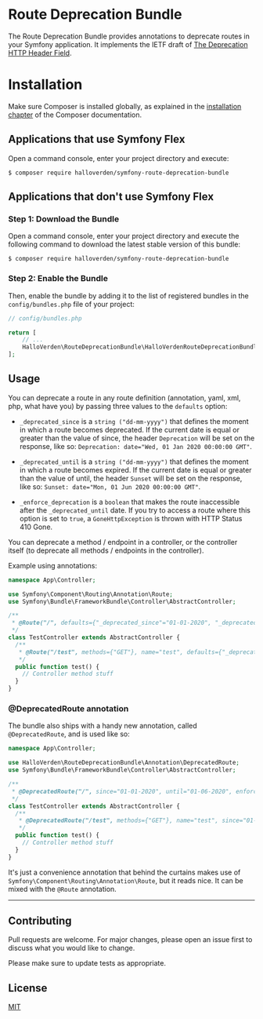 Route Deprecation Bundle
==============================
The Route Deprecation Bundle provides annotations to deprecate routes in your Symfony application. It implements the IETF draft  of [The Deprecation HTTP Header Field](https://tools.ietf.org/id/draft-dalal-deprecation-header-03.html).  

Installation
============

Make sure Composer is installed globally, as explained in the
[installation chapter](https://getcomposer.org/doc/00-intro.md)
of the Composer documentation.

Applications that use Symfony Flex
----------------------------------

Open a command console, enter your project directory and execute:

```console
$ composer require halloverden/symfony-route-deprecation-bundle
```

Applications that don't use Symfony Flex
----------------------------------------

### Step 1: Download the Bundle

Open a command console, enter your project directory and execute the
following command to download the latest stable version of this bundle:

```console
$ composer require halloverden/symfony-route-deprecation-bundle
```

### Step 2: Enable the Bundle

Then, enable the bundle by adding it to the list of registered bundles
in the `config/bundles.php` file of your project:

```php
// config/bundles.php

return [
    // ...
    HalloVerden\RouteDeprecationBundle\HalloVerdenRouteDeprecationBundle::class => ['all' => true],
];
```

## Usage

You can deprecate a route in any route definition (annotation, yaml, xml, php, what have you) by passing three values to the `defaults` option:
 
- `_deprecated_since` is a `string ("dd-mm-yyyy")` that defines the moment in which a route becomes deprecated. If the current date is equal or greater than the value of since, the header `Deprecation` will be set on the response, like so:
 `Deprecation: date="Wed, 01 Jan 2020 00:00:00 GMT"`.
 
- `_deprecated_until` is a `string ("dd-mm-yyyy")` that defines the moment in which a route becomes expired. If the current date is equal or greater than the value of until, the header `Sunset` will be set on the response, like so:
  `Sunset: date="Mon, 01 Jun 2020 00:00:00 GMT"`.
  
- `_enforce_deprecation` is a `boolean` that makes the route inaccessible after the `_deprecated_until` date. If you try to access a route where this option is set to `true`, a `GoneHttpException` is thrown with HTTP Status 410 Gone.

You can deprecate a method / endpoint in a controller, or the controller itself (to deprecate all methods / endpoints in the controller).

Example using annotations:

```php
namespace App\Controller;

use Symfony\Component\Routing\Annotation\Route;
use Symfony\Bundle\FrameworkBundle\Controller\AbstractController;

/**
 * @Route("/", defaults={"_deprecated_since"="01-01-2020", "_deprecated_until"="01-06-2020", "_enforce_deprecation"=false)
 */
class TestController extends AbstractController {
  /**
   * @Route("/test", methods={"GET"}, name="test", defaults={"_deprecated_since"="01-01-2020", "_deprecated_until"="01-06-2020", "_enforce_deprecation"=true)
   */
  public function test() {
    // Controller method stuff
  }
}
```

### @DeprecatedRoute annotation
The bundle also ships with a handy new annotation, called `@DeprecatedRoute`, and is used like so:

```php
namespace App\Controller;

use HalloVerden\RouteDeprecationBundle\Annotation\DeprecatedRoute;
use Symfony\Bundle\FrameworkBundle\Controller\AbstractController;

/**
 * @DeprecatedRoute("/", since="01-01-2020", until="01-06-2020", enforce=false)
 */
class TestController extends AbstractController {
  /**
   * @DeprecatedRoute("/test", methods={"GET"}, name="test", since="01-01-2020", until="01-06-2020", enforce=true)
   */
  public function test() {
    // Controller method stuff
  }
}
```

It's just a convenience annotation that behind the curtains makes use of `Symfony\Component\Routing\Annotation\Route`, but it reads nice. It can be mixed with the `@Route` annotation. 

---

## Contributing
Pull requests are welcome. For major changes, please open an issue first to discuss what you would like to change.

Please make sure to update tests as appropriate.

## License
[MIT](https://choosealicense.com/licenses/mit/)
